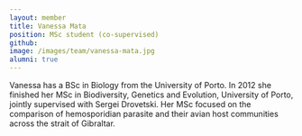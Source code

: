 ```yaml
---
layout: member
title: Vanessa Mata
position: MSc student (co-supervised)
github: 
image: /images/team/vanessa-mata.jpg
alumni: true
---
```


Vanessa has a BSc in Biology from the University of Porto. In 2012 she finished her MSc in Biodiversity, Genetics and Evolution, University of Porto, jointly supervised with Sergei Drovetski. Her MSc focused on the comparison of hemosporidian parasite and their avian host communities across the strait of Gibraltar.
